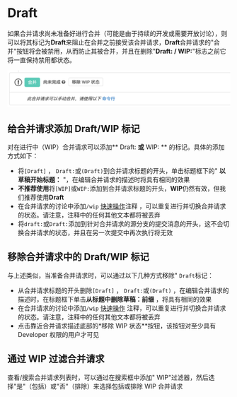 # Draft[](#draft "Permalink")

如果合并请求尚未准备好进行合并（可能是由于持续的开发或需要开放讨论），则可以将其标记为**Draft**来阻止在合并之前接受该合并请求，**Draft**合并请求的"合并"按钮将会被禁用，从而防止其被合并，并且在删除"**Draft: / WIP:**"标志之前它将一直保持禁用都状态。

[![Blocked Merge Button](/docs/img/draft_blocked_merge_button_v13_2.png)](/docs/img/draft_blocked_merge_button_v13_2.png)

## 给合并请求添加 Draft/WIP 标记[](#adding-the-draft-flag-to-a-merge-request "Permalink")

对在进行中（WIP）合并请求可以添加** Draft: **或** WIP: ** 的标记。具体的添加方式如下：

*   将`[Draft]` ， `Draft:`或`(Draft)`到合并请求标题的开头，单击标题框下的" **以草稿开始标题：** "，在编辑合并请求的描述时将具有相同的效果
*   **不推荐使用**将`[WIP]`或`WIP:`添加到合并请求标题的开头，**WIP**仍然有效，但我们推荐使用**Draft**
*   在合并请求的讨论中添加`/wip` [快速操作](../quick_actions.html#quick-actions-for-issues-merge-requests-and-epics)注释 ，可以重复进行并切换合并请求的状态。请注意，注释中的任何其他文本都将被丢弃
*   将`draft:`或`Draft:`添加到针对合并请求的源分支的提交消息的开头，这不会切换合并请求的状态，并且在另一次提交中再次执行将无效

## 移除合并请求中的 Draft/WIP 标记[](#removing-the-draft-flag-from-a-merge-request "Permalink")

与上述类似，当准备合并请求时，可以通过以下几种方式移除" `Draft`标记：

*   从合并请求标题的开头删除`[Draft]` ， `Draft:`或`(Draft)` ，在编辑合并请求的描述时，在标题框下单击**从标题中删除草稿：前缀** ，将具有相同的效果
*   在合并请求的讨论中添加`/wip` [快速操作](../quick_actions.html#quick-actions-for-issues-merge-requests-and-epics) 注释，可以重复进行并切换合并请求的状态。请注意，注释中的任何其他文本都将被丢弃
*   点击靠近合并请求描述底部的*移除 WIP 状态**按钮，该按钮对至少具有 Developer 权限的用户才可见

## 通过 WIP 过滤合并请求[](#includingexcluding-wip-merge-requests-when-searching "Permalink")

查看/搜索合并请求列表时，可以通过在搜索框中添加" WIP"过滤器，然后选择"是"（包括）或"否"（排除）来选择包括或排除 WIP 合并请求 